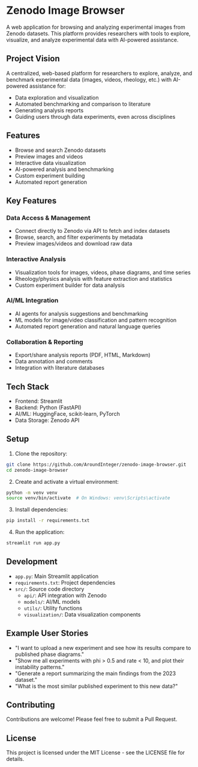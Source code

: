 # Zenodo Image Browser

A web application for browsing and analyzing experimental images from Zenodo datasets. This platform provides researchers with tools to explore, visualize, and analyze experimental data with AI-powered assistance.

## Project Vision

A centralized, web-based platform for researchers to explore, analyze, and benchmark experimental data (images, videos, rheology, etc.) with AI-powered assistance for:
- Data exploration and visualization
- Automated benchmarking and comparison to literature
- Generating analysis reports
- Guiding users through data experiments, even across disciplines

## Features

- Browse and search Zenodo datasets
- Preview images and videos
- Interactive data visualization
- AI-powered analysis and benchmarking
- Custom experiment building
- Automated report generation

## Key Features

### Data Access & Management
- Connect directly to Zenodo via API to fetch and index datasets
- Browse, search, and filter experiments by metadata
- Preview images/videos and download raw data

### Interactive Analysis
- Visualization tools for images, videos, phase diagrams, and time series
- Rheology/physics analysis with feature extraction and statistics
- Custom experiment builder for data analysis

### AI/ML Integration
- AI agents for analysis suggestions and benchmarking
- ML models for image/video classification and pattern recognition
- Automated report generation and natural language queries

### Collaboration & Reporting
- Export/share analysis reports (PDF, HTML, Markdown)
- Data annotation and comments
- Integration with literature databases

## Tech Stack

- Frontend: Streamlit
- Backend: Python (FastAPI)
- AI/ML: HuggingFace, scikit-learn, PyTorch
- Data Storage: Zenodo API

## Setup

1. Clone the repository:
```bash
git clone https://github.com/AroundInteger/zenodo-image-browser.git
cd zenodo-image-browser
```

2. Create and activate a virtual environment:
```bash
python -m venv venv
source venv/bin/activate  # On Windows: venv\Scripts\activate
```

3. Install dependencies:
```bash
pip install -r requirements.txt
```

4. Run the application:
```bash
streamlit run app.py
```

## Development

- `app.py`: Main Streamlit application
- `requirements.txt`: Project dependencies
- `src/`: Source code directory
  - `api/`: API integration with Zenodo
  - `models/`: AI/ML models
  - `utils/`: Utility functions
  - `visualization/`: Data visualization components

## Example User Stories

- "I want to upload a new experiment and see how its results compare to published phase diagrams."
- "Show me all experiments with phi > 0.5 and rate < 10, and plot their instability patterns."
- "Generate a report summarizing the main findings from the 2023 dataset."
- "What is the most similar published experiment to this new data?"

## Contributing

Contributions are welcome! Please feel free to submit a Pull Request.

## License

This project is licensed under the MIT License - see the LICENSE file for details.

